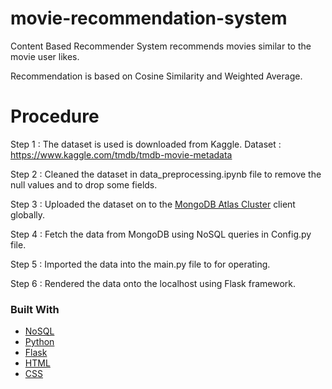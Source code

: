 # movie-recommendation-system

Content Based Recommender System recommends movies similar to the movie user likes.

Recommendation is based on Cosine Similarity and Weighted Average.

# Procedure

Step 1 : The dataset is used is downloaded from Kaggle.
         Dataset : https://www.kaggle.com/tmdb/tmdb-movie-metadata
       
Step 2 : Cleaned the dataset in data_preprocessing.ipynb file to remove the null values and to drop some fields.

Step 3 : Uploaded the dataset on to the [MongoDB Atlas Cluster]() client globally.

Step 4 : Fetch the data from MongoDB using NoSQL queries in Config.py file.

Step 5 : Imported the data into the main.py file to for operating.

Step 6 : Rendered the data onto the localhost using Flask framework.


### Built With

* [NoSQL]()
* [Python]()
* [Flask]()
* [HTML]()
* [CSS]()
